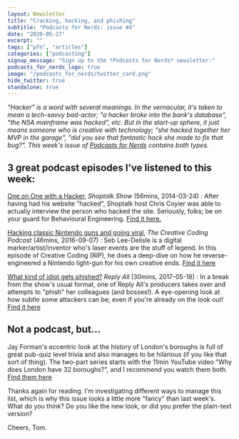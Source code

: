 ```yaml
---
layout: Newsletter
title: "Cracking, hacking, and phishing"
subtitle: "Podcasts for Nerds: issue #4"
date: "2020-05-27"
excerpt: ""
tags: ["pfn", "articles"]
categories: ["podcasting"]
signup_message: "Sign up to the *Podcasts for Nerds* newsletter:"
podcasts_for_nerds_logo: true
image: "/podcasts_for_nerds/twitter_card.png"
hide_twitter: true
standalone: true
---
```


_"Hacker" is a word with several meanings. In the vernacular, it's taken to mean a tech-savvy bad-actor; "a hacker broke into the bank's database", "the NSA mainframe was hacked", etc. But in the start-up sphere, it just means someone who is creative with technology; "she hacked together her MVP in the garage", "did you see that fantastic hack she made to fix that bug?". This week's issue of [Podcasts for Nerds](https://www.podcastsfornerds.com/) contains both types._

## 3 great podcast episodes I've listened to this week:

[One on One with a Hacker](http://shoptalkshow.com/episodes/special-one-one-hacker/), _Shoptalk Show_ (56mins, 2014-03-24)
: After having had his website "hacked", Shoptalk host Chris Coyier was able to actually interview the person who hacked the site. Seriously, folks; be on your guard for Behavioural Engineering. [Find it here.](http://shoptalkshow.com/episodes/special-one-one-hacker/)

[Hacking classic Nintendo guns and going viral](http://creativecodingpodcast.com/hacking-classic-nintendo-guns-and-going-viral/), _The Creative Coding Podcast_ (46mins, 2016-09-07)
: Seb Lee-Delisle is a digital marker/artist/inventor who's laser events are the stuff of legend. In this episode of Creative Coding (RIP), he does a deep-dive on how he reverse-engineered a Nintendo light-gun for his own creative ends. [Find it here](http://creativecodingpodcast.com/hacking-classic-nintendo-guns-and-going-viral/)

[What kind of idiot gets phished?](https://gimletmedia.com/shows/reply-all/rnhoww/97-what-kind-of-idiot-gets-phished) _Reply All_ (30mins, 2017-05-18)
: In a break from the show's usual format, one of Reply All's producers takes over and attempts to "phish" her colleagues (and bosses!). A eye-opening look at how subtle some attackers can be; even if you're already on the look out! [Find it here](https://gimletmedia.com/shows/reply-all/rnhoww/97-what-kind-of-idiot-gets-phished)

## Not a podcast, but...

Jay Forman's eccentric look at the history of London's boroughs is full of great pub-quiz level trivia and also manages to be hilarious (if you like that sort of thing). The two-part series starts with the 11min YouTube video "Why does London have 32 boroughs?", and I recommend you watch them both. [Find them here](https://www.youtube.com/watch?v=daeB46Z4fjs)

Thanks again for reading. I'm investigating different ways to manage this list, which is why this issue looks a little more "fancy" than last week's. What do you think? Do you like the new look, or did you prefer the plain-text version?

Cheers,
Tom.
